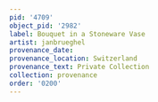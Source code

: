 ```yaml
---
pid: '4709'
object_pid: '2982'
label: Bouquet in a Stoneware Vase
artist: janbrueghel
provenance_date:
provenance_location: Switzerland
provenance_text: Private Collection
collection: provenance
order: '0200'
---
```


